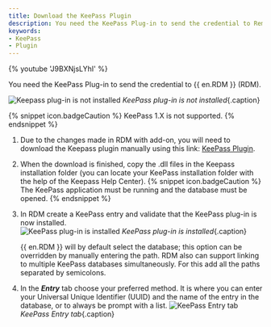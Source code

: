 ```yaml
---
title: Download the KeePass Plugin
description: You need the KeePass Plug-in to send the credential to Remote Desktop Manager.
keywords:
- KeePass
- Plugin
---
```

{% youtube 'J9BXNjsLYhI' %}

You need the KeePass Plug-in to send the credential to {{ en.RDM }} (RDM).

![Keepass plug-in is not installed](/img/en/kb/KB4021.png) 
*KeePass plug-in is not installed*{.caption}

{% snippet icon.badgeCaution %}
KeePass 1.X is not supported.
{% endsnippet %}
 
1. Due to the changes made in RDM with add-on, you will need to download the Keepass plugin manually using this link: [KeePass Plugin](https://devolutions.net/download/Devolutions.RemoteDesktopManager.KeePassPlugin.2.1.2.0.zip).
1. When the download is finished, copy the .dll files in the Keepass installation folder (you can locate your KeePass installation folder with the help of the Keepass Help Center). 
{% snippet icon.badgeCaution %} 
The KeePass application must be running and the database must be opened. 
{% endsnippet %}
 
3. In RDM create a KeePass entry and validate that the KeePass plug-in is now installed.  
   ![KeePass plug-in is installed](/img/en/kb/KB4022.png) 
   *KeePass plug-in is installed*{.caption}  

   {{ en.RDM }} will by default select the database; this option can be overridden by manually entering the path. RDM also can support linking to multiple KeePass databases simultaneously. For this add all the paths separated by semicolons. 

4. In the ***Entry*** tab choose your preferred method. It is where you can enter your Universal Unique Identifier (UUID) and the name of the entry in the database, or to always be prompt with a list. 
![KeePass Entry tab](/img/en/kb/KB4023.png) 
*KeePass Entry tab*{.caption}  

